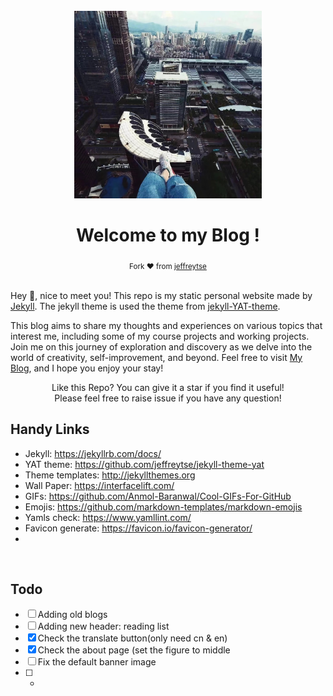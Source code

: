 <div align="center">
  <br>
  <a href="https://github.com/Liaorannn/liaorannn.github.io">
    <img alt="" src="./assets/images/3.jpg" width="300">
  </a>

  <h1>Welcome to my Blog !</h1>

</div>

<div align="center">
  <sub> Fork ❤︎ from
  <a href="https://https://github.com/jeffreytse/jekyll-theme-yat">jeffreytse</a>
  </sub>
</div>

<br>

Hey 👋, nice to meet you! This repo is my static personal website made by [Jekyll](https://jekyllrb.com/). The jekyll theme is used the theme from [jekyll-YAT-theme](https://github.com/jeffreytse/jekyll-theme-yat).

This blog aims to share my thoughts and experiences on various topics that interest me, including some of my course projects and working projects. Join me on this journey of exploration and discovery as we delve into the world of creativity, self-improvement, and beyond. Feel free to visit [My Blog](https://liaorannn.github.io/), and I hope you enjoy your stay!


<p align="center">
Like this Repo? You can give it a star if you find it useful!<br>
Please feel free to raise issue if you have any question!
</p>

## Handy Links
- Jekyll: https://jekyllrb.com/docs/
- YAT theme: https://github.com/jeffreytse/jekyll-theme-yat
- Theme templates: http://jekyllthemes.org
- Wall Paper: https://interfacelift.com/
- GIFs: https://github.com/Anmol-Baranwal/Cool-GIFs-For-GitHub
- Emojis: https://github.com/markdown-templates/markdown-emojis
- Yamls check: https://www.yamllint.com/
- Favicon generate: https://favicon.io/favicon-generator/
- 

<br>

## Todo
- [ ] Adding old blogs
- [ ] Adding new header: reading list
- [x] Check the translate button(only need cn & en)
- [x] Check the about page (set the figure to middle
- [ ] Fix the default banner image
- [ ] -
